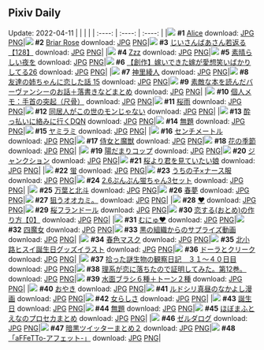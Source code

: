 ## Pixiv Daily
Update: 2022-04-11
|      |      |      |
| :----: | :----: | :----: |
|![](https://pixiv.microyu.workers.dev/c/240x480/img-master/img/2022/04/10/00/00/16/97520214_p0_master1200.jpg) **#1** [Alice](https://www.pixiv.net/artworks/97520214) download: [JPG](https://pixiv.microyu.workers.dev/img-original/img/2022/04/10/00/00/16/97520214_p0.jpg) [PNG](https://pixiv.microyu.workers.dev/img-original/img/2022/04/10/00/00/16/97520214_p0.png)|![](https://pixiv.microyu.workers.dev/c/240x480/img-master/img/2022/04/09/00/10/53/97496553_p0_master1200.jpg) **#2** [Briar Rose](https://www.pixiv.net/artworks/97496553) download: [JPG](https://pixiv.microyu.workers.dev/img-original/img/2022/04/09/00/10/53/97496553_p0.jpg) [PNG](https://pixiv.microyu.workers.dev/img-original/img/2022/04/09/00/10/53/97496553_p0.png)|![](https://pixiv.microyu.workers.dev/c/240x480/img-master/img/2022/04/09/11/00/02/97503995_p0_master1200.jpg) **#3** [じいさんばあさん若返る【128】](https://www.pixiv.net/artworks/97503995) download: [JPG](https://pixiv.microyu.workers.dev/img-original/img/2022/04/09/11/00/02/97503995_p0.jpg) [PNG](https://pixiv.microyu.workers.dev/img-original/img/2022/04/09/11/00/02/97503995_p0.png)|
|![](https://pixiv.microyu.workers.dev/c/240x480/img-master/img/2022/04/10/00/50/42/97521820_p0_master1200.jpg) **#4** [Zzz](https://www.pixiv.net/artworks/97521820) download: [JPG](https://pixiv.microyu.workers.dev/img-original/img/2022/04/10/00/50/42/97521820_p0.jpg) [PNG](https://pixiv.microyu.workers.dev/img-original/img/2022/04/10/00/50/42/97521820_p0.png)|![](https://pixiv.microyu.workers.dev/c/240x480/img-master/img/2022/04/09/07/30/01/97501702_p0_master1200.jpg) **#5** [素晴らしい夜を](https://www.pixiv.net/artworks/97501702) download: [JPG](https://pixiv.microyu.workers.dev/img-original/img/2022/04/09/07/30/01/97501702_p0.jpg) [PNG](https://pixiv.microyu.workers.dev/img-original/img/2022/04/09/07/30/01/97501702_p0.png)|![](https://pixiv.microyu.workers.dev/c/240x480/img-master/img/2022/04/10/00/00/17/97520219_p0_master1200.jpg) **#6** [【創作】嫁いできた嫁が愛想笑いばかりしてる26](https://www.pixiv.net/artworks/97520219) download: [JPG](https://pixiv.microyu.workers.dev/img-original/img/2022/04/10/00/00/17/97520219_p0.jpg) [PNG](https://pixiv.microyu.workers.dev/img-original/img/2022/04/10/00/00/17/97520219_p0.png)|
|![](https://pixiv.microyu.workers.dev/c/240x480/img-master/img/2022/04/10/01/07/16/97522196_p0_master1200.jpg) **#7** [神里綾人](https://www.pixiv.net/artworks/97522196) download: [JPG](https://pixiv.microyu.workers.dev/img-original/img/2022/04/10/01/07/16/97522196_p0.jpg) [PNG](https://pixiv.microyu.workers.dev/img-original/img/2022/04/10/01/07/16/97522196_p0.png)|![](https://pixiv.microyu.workers.dev/c/240x480/img-master/img/2022/04/09/00/00/22/97496128_p0_master1200.jpg) **#8** [友達の姉ちゃんに恋した話 15](https://www.pixiv.net/artworks/97496128) download: [JPG](https://pixiv.microyu.workers.dev/img-original/img/2022/04/09/00/00/22/97496128_p0.jpg) [PNG](https://pixiv.microyu.workers.dev/img-original/img/2022/04/09/00/00/22/97496128_p0.png)|![](https://pixiv.microyu.workers.dev/c/240x480/img-master/img/2022/04/09/18/32/09/97511499_p0_master1200.jpg) **#9** [素敵な本を読んだバーヴァンシーのお話＋落書きなどまとめ](https://www.pixiv.net/artworks/97511499) download: [JPG](https://pixiv.microyu.workers.dev/img-original/img/2022/04/09/18/32/09/97511499_p0.jpg) [PNG](https://pixiv.microyu.workers.dev/img-original/img/2022/04/09/18/32/09/97511499_p0.png)|
|![](https://pixiv.microyu.workers.dev/c/240x480/img-master/img/2022/04/09/09/00/01/97502542_p0_master1200.jpg) **#10** [個人メモ：手首の突起（尺骨）](https://www.pixiv.net/artworks/97502542) download: [JPG](https://pixiv.microyu.workers.dev/img-original/img/2022/04/09/09/00/01/97502542_p0.jpg) [PNG](https://pixiv.microyu.workers.dev/img-original/img/2022/04/09/09/00/01/97502542_p0.png)|![](https://pixiv.microyu.workers.dev/c/240x480/img-master/img/2022/04/09/00/00/09/97496029_p0_master1200.jpg) **#11** [桜雨](https://www.pixiv.net/artworks/97496029) download: [JPG](https://pixiv.microyu.workers.dev/img-original/img/2022/04/09/00/00/09/97496029_p0.jpg) [PNG](https://pixiv.microyu.workers.dev/img-original/img/2022/04/09/00/00/09/97496029_p0.png)|![](https://pixiv.microyu.workers.dev/c/240x480/img-master/img/2022/04/09/18/07/55/97511026_p0_master1200.jpg) **#12** [同居人がこの世のモンじゃない](https://www.pixiv.net/artworks/97511026) download: [JPG](https://pixiv.microyu.workers.dev/img-original/img/2022/04/09/18/07/55/97511026_p0.jpg) [PNG](https://pixiv.microyu.workers.dev/img-original/img/2022/04/09/18/07/55/97511026_p0.png)|
|![](https://pixiv.microyu.workers.dev/c/240x480/img-master/img/2022/04/09/15/48/19/97508328_p0_master1200.jpg) **#13** [酔っ払いに絡みに行くDQN](https://www.pixiv.net/artworks/97508328) download: [JPG](https://pixiv.microyu.workers.dev/img-original/img/2022/04/09/15/48/19/97508328_p0.jpg) [PNG](https://pixiv.microyu.workers.dev/img-original/img/2022/04/09/15/48/19/97508328_p0.png)|![](https://pixiv.microyu.workers.dev/c/240x480/img-master/img/2022/04/09/00/16/50/97496723_p0_master1200.jpg) **#14** [無題](https://www.pixiv.net/artworks/97496723) download: [JPG](https://pixiv.microyu.workers.dev/img-original/img/2022/04/09/00/16/50/97496723_p0.jpg) [PNG](https://pixiv.microyu.workers.dev/img-original/img/2022/04/09/00/16/50/97496723_p0.png)|![](https://pixiv.microyu.workers.dev/c/240x480/img-master/img/2022/04/09/00/47/29/97497444_p0_master1200.jpg) **#15** [ヤミラミ](https://www.pixiv.net/artworks/97497444) download: [JPG](https://pixiv.microyu.workers.dev/img-original/img/2022/04/09/00/47/29/97497444_p0.jpg) [PNG](https://pixiv.microyu.workers.dev/img-original/img/2022/04/09/00/47/29/97497444_p0.png)|
|![](https://pixiv.microyu.workers.dev/c/240x480/img-master/img/2022/04/09/00/09/28/97496509_p0_master1200.jpg) **#16** [センチメートル](https://www.pixiv.net/artworks/97496509) download: [JPG](https://pixiv.microyu.workers.dev/img-original/img/2022/04/09/00/09/28/97496509_p0.jpg) [PNG](https://pixiv.microyu.workers.dev/img-original/img/2022/04/09/00/09/28/97496509_p0.png)|![](https://pixiv.microyu.workers.dev/c/240x480/img-master/img/2022/04/09/18/55/09/97511943_p0_master1200.jpg) **#17** [侍女と魔獣](https://www.pixiv.net/artworks/97511943) download: [JPG](https://pixiv.microyu.workers.dev/img-original/img/2022/04/09/18/55/09/97511943_p0.jpg) [PNG](https://pixiv.microyu.workers.dev/img-original/img/2022/04/09/18/55/09/97511943_p0.png)|![](https://pixiv.microyu.workers.dev/c/240x480/img-master/img/2022/04/10/18/05/06/97536981_p0_master1200.jpg) **#18** [花の季節](https://www.pixiv.net/artworks/97536981) download: [JPG](https://pixiv.microyu.workers.dev/img-original/img/2022/04/10/18/05/06/97536981_p0.jpg) [PNG](https://pixiv.microyu.workers.dev/img-original/img/2022/04/10/18/05/06/97536981_p0.png)|
|![](https://pixiv.microyu.workers.dev/c/240x480/img-master/img/2022/04/09/20/30/00/97514146_p0_master1200.jpg) **#19** [陽だまりコップ](https://www.pixiv.net/artworks/97514146) download: [JPG](https://pixiv.microyu.workers.dev/img-original/img/2022/04/09/20/30/00/97514146_p0.jpg) [PNG](https://pixiv.microyu.workers.dev/img-original/img/2022/04/09/20/30/00/97514146_p0.png)|![](https://pixiv.microyu.workers.dev/c/240x480/img-master/img/2022/04/09/01/44/00/97498528_p0_master1200.jpg) **#20** [ジャンクション](https://www.pixiv.net/artworks/97498528) download: [JPG](https://pixiv.microyu.workers.dev/img-original/img/2022/04/09/01/44/00/97498528_p0.jpg) [PNG](https://pixiv.microyu.workers.dev/img-original/img/2022/04/09/01/44/00/97498528_p0.png)|![](https://pixiv.microyu.workers.dev/c/240x480/img-master/img/2022/04/09/00/09/09/97496499_p0_master1200.jpg) **#21** [桜より君を見ていたい娘](https://www.pixiv.net/artworks/97496499) download: [JPG](https://pixiv.microyu.workers.dev/img-original/img/2022/04/09/00/09/09/97496499_p0.jpg) [PNG](https://pixiv.microyu.workers.dev/img-original/img/2022/04/09/00/09/09/97496499_p0.png)|
|![](https://pixiv.microyu.workers.dev/c/240x480/img-master/img/2022/04/10/00/20/58/97521069_p0_master1200.jpg) **#22** [蛍](https://www.pixiv.net/artworks/97521069) download: [JPG](https://pixiv.microyu.workers.dev/img-original/img/2022/04/10/00/20/58/97521069_p0.jpg) [PNG](https://pixiv.microyu.workers.dev/img-original/img/2022/04/10/00/20/58/97521069_p0.png)|![](https://pixiv.microyu.workers.dev/c/240x480/img-master/img/2022/04/09/00/05/24/97496385_p0_master1200.jpg) **#23** [うちの子×ナース服](https://www.pixiv.net/artworks/97496385) download: [JPG](https://pixiv.microyu.workers.dev/img-original/img/2022/04/09/00/05/24/97496385_p0.jpg) [PNG](https://pixiv.microyu.workers.dev/img-original/img/2022/04/09/00/05/24/97496385_p0.png)|![](https://pixiv.microyu.workers.dev/c/240x480/img-master/img/2022/04/09/21/06/41/97515203_p0_master1200.jpg) **#24** [2.6ぷんぷん蛍ちゃん3セット](https://www.pixiv.net/artworks/97515203) download: [JPG](https://pixiv.microyu.workers.dev/img-original/img/2022/04/09/21/06/41/97515203_p0.jpg) [PNG](https://pixiv.microyu.workers.dev/img-original/img/2022/04/09/21/06/41/97515203_p0.png)|
|![](https://pixiv.microyu.workers.dev/c/240x480/img-master/img/2022/04/10/03/15/06/97524345_p0_master1200.jpg) **#25** [万葉と北斗](https://www.pixiv.net/artworks/97524345) download: [JPG](https://pixiv.microyu.workers.dev/img-original/img/2022/04/10/03/15/06/97524345_p0.jpg) [PNG](https://pixiv.microyu.workers.dev/img-original/img/2022/04/10/03/15/06/97524345_p0.png)|![](https://pixiv.microyu.workers.dev/c/240x480/img-master/img/2022/04/10/16/31/23/97534970_p0_master1200.jpg) **#26** [春夢](https://www.pixiv.net/artworks/97534970) download: [JPG](https://pixiv.microyu.workers.dev/img-original/img/2022/04/10/16/31/23/97534970_p0.jpg) [PNG](https://pixiv.microyu.workers.dev/img-original/img/2022/04/10/16/31/23/97534970_p0.png)|![](https://pixiv.microyu.workers.dev/c/240x480/img-master/img/2022/04/09/11/21/34/97504297_p0_master1200.jpg) **#27** [狙うオオカミ。](https://www.pixiv.net/artworks/97504297) download: [JPG](https://pixiv.microyu.workers.dev/img-original/img/2022/04/09/11/21/34/97504297_p0.jpg) [PNG](https://pixiv.microyu.workers.dev/img-original/img/2022/04/09/11/21/34/97504297_p0.png)|
|![](https://pixiv.microyu.workers.dev/c/240x480/img-master/img/2022/04/09/11/52/48/97504764_p0_master1200.jpg) **#28** [❤](https://www.pixiv.net/artworks/97504764) download: [JPG](https://pixiv.microyu.workers.dev/img-original/img/2022/04/09/11/52/48/97504764_p0.jpg) [PNG](https://pixiv.microyu.workers.dev/img-original/img/2022/04/09/11/52/48/97504764_p0.png)|![](https://pixiv.microyu.workers.dev/c/240x480/img-master/img/2022/04/09/00/33/30/97497166_p0_master1200.jpg) **#29** [桜フランドール](https://www.pixiv.net/artworks/97497166) download: [JPG](https://pixiv.microyu.workers.dev/img-original/img/2022/04/09/00/33/30/97497166_p0.jpg) [PNG](https://pixiv.microyu.workers.dev/img-original/img/2022/04/09/00/33/30/97497166_p0.png)|![](https://pixiv.microyu.workers.dev/c/240x480/img-master/img/2022/04/10/12/00/13/97529942_p0_master1200.jpg) **#30** [恋する(おとめ)の作り方【0】](https://www.pixiv.net/artworks/97529942) download: [JPG](https://pixiv.microyu.workers.dev/img-original/img/2022/04/10/12/00/13/97529942_p0.jpg) [PNG](https://pixiv.microyu.workers.dev/img-original/img/2022/04/10/12/00/13/97529942_p0.png)|
|![](https://pixiv.microyu.workers.dev/c/240x480/img-master/img/2022/04/10/12/27/41/97530411_p0_master1200.jpg) **#31** [むにゅ♥](https://www.pixiv.net/artworks/97530411) download: [JPG](https://pixiv.microyu.workers.dev/img-original/img/2022/04/10/12/27/41/97530411_p0.jpg) [PNG](https://pixiv.microyu.workers.dev/img-original/img/2022/04/10/12/27/41/97530411_p0.png)|![](https://pixiv.microyu.workers.dev/c/240x480/img-master/img/2022/04/10/00/54/42/97521910_p0_master1200.jpg) **#32** [四魔女](https://www.pixiv.net/artworks/97521910) download: [JPG](https://pixiv.microyu.workers.dev/img-original/img/2022/04/10/00/54/42/97521910_p0.jpg) [PNG](https://pixiv.microyu.workers.dev/img-original/img/2022/04/10/00/54/42/97521910_p0.png)|![](https://pixiv.microyu.workers.dev/c/240x480/img-master/img/2022/04/10/18/36/43/97537886_p0_master1200.jpg) **#33** [黒の組織からのサプライズ動画](https://www.pixiv.net/artworks/97537886) download: [JPG](https://pixiv.microyu.workers.dev/img-original/img/2022/04/10/18/36/43/97537886_p0.jpg) [PNG](https://pixiv.microyu.workers.dev/img-original/img/2022/04/10/18/36/43/97537886_p0.png)|
|![](https://pixiv.microyu.workers.dev/c/240x480/img-master/img/2022/04/10/18/00/51/97537005_p0_master1200.jpg) **#34** [春色マスク](https://www.pixiv.net/artworks/97537005) download: [JPG](https://pixiv.microyu.workers.dev/img-original/img/2022/04/10/18/00/51/97537005_p0.jpg) [PNG](https://pixiv.microyu.workers.dev/img-original/img/2022/04/10/18/00/51/97537005_p0.png)|![](https://pixiv.microyu.workers.dev/c/240x480/img-master/img/2022/04/09/00/00/05/97495975_p0_master1200.jpg) **#35** [北小路ヒスイ誕生日グッズイラスト](https://www.pixiv.net/artworks/97495975) download: [JPG](https://pixiv.microyu.workers.dev/img-original/img/2022/04/09/00/00/05/97495975_p0.jpg) [PNG](https://pixiv.microyu.workers.dev/img-original/img/2022/04/09/00/00/05/97495975_p0.png)|![](https://pixiv.microyu.workers.dev/c/240x480/img-master/img/2022/04/10/00/28/30/97521261_p0_master1200.jpg) **#36** [ドーラとクリーク](https://www.pixiv.net/artworks/97521261) download: [JPG](https://pixiv.microyu.workers.dev/img-original/img/2022/04/10/00/28/30/97521261_p0.jpg) [PNG](https://pixiv.microyu.workers.dev/img-original/img/2022/04/10/00/28/30/97521261_p0.png)|
|![](https://pixiv.microyu.workers.dev/c/240x480/img-master/img/2022/04/10/00/00/28/97520277_p0_master1200.jpg) **#37** [拾った謎生物の観察日記　３１～４０日目](https://www.pixiv.net/artworks/97520277) download: [JPG](https://pixiv.microyu.workers.dev/img-original/img/2022/04/10/00/00/28/97520277_p0.jpg) [PNG](https://pixiv.microyu.workers.dev/img-original/img/2022/04/10/00/00/28/97520277_p0.png)|![](https://pixiv.microyu.workers.dev/c/240x480/img-master/img/2022/04/09/19/23/14/97512628_p0_master1200.jpg) **#38** [理系が恋に落ちたので証明してみた。第12巻。](https://www.pixiv.net/artworks/97512628) download: [JPG](https://pixiv.microyu.workers.dev/img-original/img/2022/04/09/19/23/14/97512628_p0.jpg) [PNG](https://pixiv.microyu.workers.dev/img-original/img/2022/04/09/19/23/14/97512628_p0.png)|![](https://pixiv.microyu.workers.dev/c/240x480/img-master/img/2022/04/10/10/00/02/97528206_p0_master1200.jpg) **#39** [水面ブラシ６種＋トーン２種](https://www.pixiv.net/artworks/97528206) download: [JPG](https://pixiv.microyu.workers.dev/img-original/img/2022/04/10/10/00/02/97528206_p0.jpg) [PNG](https://pixiv.microyu.workers.dev/img-original/img/2022/04/10/10/00/02/97528206_p0.png)|
|![](https://pixiv.microyu.workers.dev/c/240x480/img-master/img/2022/04/10/20/30/00/97540895_p0_master1200.jpg) **#40** [おやき](https://www.pixiv.net/artworks/97540895) download: [JPG](https://pixiv.microyu.workers.dev/img-original/img/2022/04/10/20/30/00/97540895_p0.jpg) [PNG](https://pixiv.microyu.workers.dev/img-original/img/2022/04/10/20/30/00/97540895_p0.png)|![](https://pixiv.microyu.workers.dev/c/240x480/img-master/img/2022/04/09/00/06/49/97496432_p0_master1200.jpg) **#41** [ルドシリ真昼のなかよし漫画](https://www.pixiv.net/artworks/97496432) download: [JPG](https://pixiv.microyu.workers.dev/img-original/img/2022/04/09/00/06/49/97496432_p0.jpg) [PNG](https://pixiv.microyu.workers.dev/img-original/img/2022/04/09/00/06/49/97496432_p0.png)|![](https://pixiv.microyu.workers.dev/c/240x480/img-master/img/2022/04/10/00/30/00/97521308_p0_master1200.jpg) **#42** [女らしさ](https://www.pixiv.net/artworks/97521308) download: [JPG](https://pixiv.microyu.workers.dev/img-original/img/2022/04/10/00/30/00/97521308_p0.jpg) [PNG](https://pixiv.microyu.workers.dev/img-original/img/2022/04/10/00/30/00/97521308_p0.png)|
|![](https://pixiv.microyu.workers.dev/c/240x480/img-master/img/2022/04/10/13/44/31/97531720_p0_master1200.jpg) **#43** [誕生日](https://www.pixiv.net/artworks/97531720) download: [JPG](https://pixiv.microyu.workers.dev/img-original/img/2022/04/10/13/44/31/97531720_p0.jpg) [PNG](https://pixiv.microyu.workers.dev/img-original/img/2022/04/10/13/44/31/97531720_p0.png)|![](https://pixiv.microyu.workers.dev/c/240x480/img-master/img/2022/04/10/23/29/53/97546791_p0_master1200.jpg) **#44** [無題](https://www.pixiv.net/artworks/97546791) download: [JPG](https://pixiv.microyu.workers.dev/img-original/img/2022/04/10/23/29/53/97546791_p0.jpg) [PNG](https://pixiv.microyu.workers.dev/img-original/img/2022/04/10/23/29/53/97546791_p0.png)|![](https://pixiv.microyu.workers.dev/c/240x480/img-master/img/2022/04/10/18/53/07/97538282_p0_master1200.jpg) **#45** [ほぼまふとえなのプロセカまとめ](https://www.pixiv.net/artworks/97538282) download: [JPG](https://pixiv.microyu.workers.dev/img-original/img/2022/04/10/18/53/07/97538282_p0.jpg) [PNG](https://pixiv.microyu.workers.dev/img-original/img/2022/04/10/18/53/07/97538282_p0.png)|
|![](https://pixiv.microyu.workers.dev/c/240x480/img-master/img/2022/04/10/05/28/39/97525694_p0_master1200.jpg) **#46** [ゼルダログ](https://www.pixiv.net/artworks/97525694) download: [JPG](https://pixiv.microyu.workers.dev/img-original/img/2022/04/10/05/28/39/97525694_p0.jpg) [PNG](https://pixiv.microyu.workers.dev/img-original/img/2022/04/10/05/28/39/97525694_p0.png)|![](https://pixiv.microyu.workers.dev/c/240x480/img-master/img/2022/04/09/21/44/05/97516245_p0_master1200.jpg) **#47** [暗黒ツイッターまとめ２](https://www.pixiv.net/artworks/97516245) download: [JPG](https://pixiv.microyu.workers.dev/img-original/img/2022/04/09/21/44/05/97516245_p0.jpg) [PNG](https://pixiv.microyu.workers.dev/img-original/img/2022/04/09/21/44/05/97516245_p0.png)|![](https://pixiv.microyu.workers.dev/c/240x480/img-master/img/2022/04/09/00/00/08/97496016_p0_master1200.jpg) **#48** [「aFFeTTo-アフェット-」](https://www.pixiv.net/artworks/97496016) download: [JPG](https://pixiv.microyu.workers.dev/img-original/img/2022/04/09/00/00/08/97496016_p0.jpg) [PNG](https://pixiv.microyu.workers.dev/img-original/img/2022/04/09/00/00/08/97496016_p0.png)|
